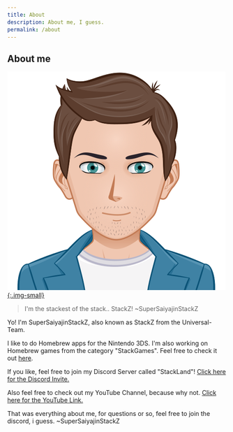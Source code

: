 ```yaml
---
title: About
description: About me, I guess.
permalink: /about
---
```


## About me
[![StackZ-Avatar-Image](/assets/images/stackz.png){:.img-small}](/assets/images/stackz.png)

> I'm the stackest of the stack.. StackZ! ~SuperSaiyajinStackZ

Yo! I'm SuperSaiyajinStackZ, also known as StackZ from the Universal-Team.

I like to do Homebrew apps for the Nintendo 3DS. I'm also working on Homebrew games from the category "StackGames". Feel free to check it out [here](stackgames/gamelist).

If you like, feel free to join my Discord Server called "StackLand"! [Click here for the Discord Invite.](https://discord.gg/UrHM5Rj)

Also feel free to check out my YouTube Channel, because why not. [Click here for the YouTube Link.](https://www.youtube.com/channel/UCK3bn7C1WSCZClokhdg4BVw)

That was everything about me, for questions or so, feel free to join the discord, i guess. ~SuperSaiyajinStackZ